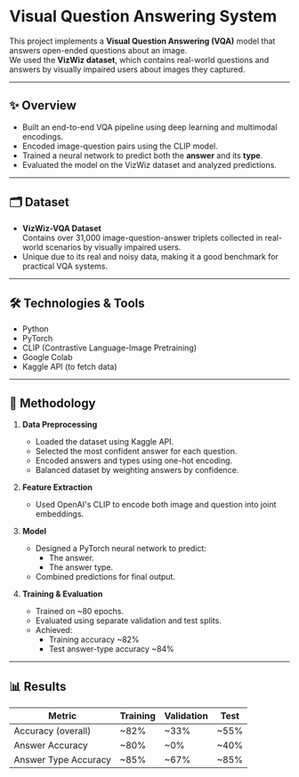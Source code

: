 # Visual Question Answering System

This project implements a **Visual Question Answering (VQA)** model that answers open-ended questions about an image.  
We used the **VizWiz dataset**, which contains real-world questions and answers by visually impaired users about images they captured.

---

## ✨ Overview
- Built an end-to-end VQA pipeline using deep learning and multimodal encodings.
- Encoded image-question pairs using the CLIP model.
- Trained a neural network to predict both the **answer** and its **type**.
- Evaluated the model on the VizWiz dataset and analyzed predictions.

---

## 🗂 Dataset
- **VizWiz-VQA Dataset**  
  Contains over 31,000 image-question-answer triplets collected in real-world scenarios by visually impaired users.
- Unique due to its real and noisy data, making it a good benchmark for practical VQA systems.

---

## 🛠 Technologies & Tools
- Python
- PyTorch
- CLIP (Contrastive Language-Image Pretraining)
- Google Colab
- Kaggle API (to fetch data)

---

## 🔗 Methodology
1. **Data Preprocessing**
   - Loaded the dataset using Kaggle API.
   - Selected the most confident answer for each question.
   - Encoded answers and types using one-hot encoding.
   - Balanced dataset by weighting answers by confidence.

2. **Feature Extraction**
   - Used OpenAI's CLIP to encode both image and question into joint embeddings.

3. **Model**
   - Designed a PyTorch neural network to predict:
     - The answer.
     - The answer type.
   - Combined predictions for final output.

4. **Training & Evaluation**
   - Trained on ~80 epochs.
   - Evaluated using separate validation and test splits.
   - Achieved:
     - Training accuracy ~82%
     - Test answer-type accuracy ~84%

---

## 📊 Results

| Metric                | Training | Validation | Test     |
|-----------------------|----------|------------|----------|
| Accuracy (overall)    | ~82%    | ~33%      | ~55%    |
| Answer Accuracy       | ~80%    | ~0%       | ~40%    |
| Answer Type Accuracy  | ~85%    | ~67%      | ~85%    |


